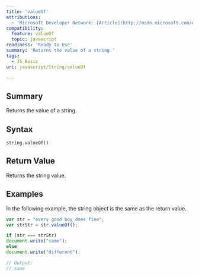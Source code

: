 ```yaml
---
title: 'valueOf'
attributions:
  - 'Microsoft Developer Network: [Article](http://msdn.microsoft.com/en-us/library/ie/jj155295(v=vs.94).aspx)'
compatibility:
  feature: valueOf
  topic: javascript
readiness: 'Ready to Use'
summary: 'Returns the value of a string.'
tags:
  - JS_Basic
uri: javascript/String/valueOf

---
```

## Summary

Returns the value of a string.

## Syntax

    string.valueOf()

## Return Value

Returns the string value.

## Examples

In the following example, the string object is the same as the return value.

``` js
var str = "every good boy does fine";
var strStr = str.valueOf();

if (str === strStr)
document.write("same");
else
document.write("different");

// Output:
// same
```

